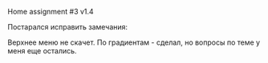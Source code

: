 Home assignment #3 v1.4

Постарался исправить замечания:

Верхнее меню не скачет.
По градиентам - сделал, но вопросы по теме у меня еще остались.


